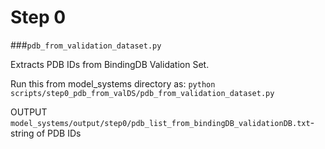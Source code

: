 # Step 0
###`pdb_from_validation_dataset.py`

Extracts PDB IDs from BindingDB Validation Set.

Run this from model_systems directory as:
       `python scripts/step0_pdb_from_valDS/pdb_from_validation_dataset.py`

OUTPUT
`model_systems/output/step0/pdb_list_from_bindingDB_validationDB.txt`- string of PDB IDs
